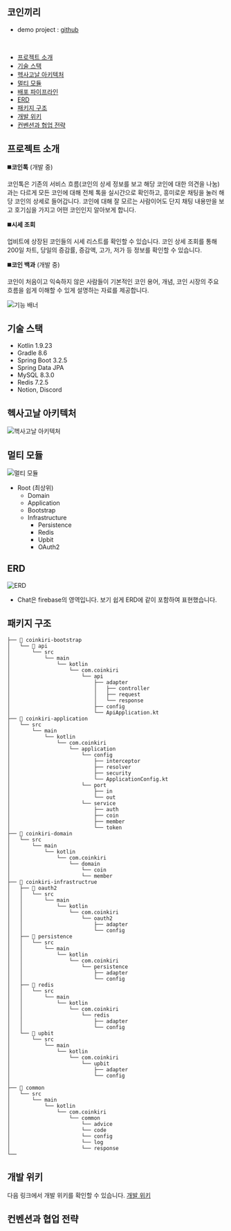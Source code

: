 ## 코인끼리

- demo project : [github](https://github.com/COINKIRI/coinkiri-server-demo)
<br>

- [프로젝트 소개](#프로젝트-소개)
- [기술 스택](#기술-스택)
- [헥사고날 아키텍처](#헥사고날-아키텍처)
- [멀티 모듈](#멀티-모듈)
- [배포 파이프라인](#배포-파이프라인)
- [ERD](#erd)
- [패키지 구조](#패키지-구조)
- [개발 위키](#개발-위키)
- [컨벤션과 협업 전략](#컨벤션과-협업-전략)

## 프로젝트 소개

◼️**코인톡**
(개발 중)

코인톡은 기존의 서비스 흐름(코인의 상세 정보를 보고 해당 코인에 대한 의견을 나눔)과는 다르게 모든 코인에 대해 전체 톡을 실시간으로 확인하고, 흥미로운 채팅을 눌러 해당 코인의 상세로 들어갑니다.
코인에 대해 잘 모르는 사람이어도 단지 채팅 내용만을 보고 호기심을 가지고 어떤 코인인지 알아보게 합니다.

◼️**시세 조회**

업비트에 상장된 코인들의 시세 리스트를 확인할 수 있습니다. 코인 상세 조회를 통해 200일 차트, 당일의 증감률, 증감액, 고가, 저가 등 정보를 확인할 수 있습니다.

◼️**코인 백과**
(개발 중)

코인이 처음이고 익숙하지 않은 사람들이 기본적인 코인 용어, 개념, 코인 시장의 주요 흐름을 쉽게 이해할 수 있게 설명하는 자료를 제공합니다.

![기능 배너](https://github.com/user-attachments/assets/f06c8d45-99e0-4973-a5c6-d999fdaa931b)

## 기술 스택

- Kotlin 1.9.23
- Gradle 8.6
- Spring Boot 3.2.5
- Spring Data JPA
- MySQL 8.3.0
- Redis 7.2.5
- Notion, Discord

## 헥사고날 아키텍처

![헥사고날 아키텍처](https://github.com/user-attachments/assets/19825ae3-bbda-4a59-abe5-8e8b7040062b)

## 멀티 모듈

![멀티 모듈](https://github.com/user-attachments/assets/8a9c5a46-19fd-4451-b0f1-4e454218dbc2)

- Root (최상위)
    - Domain
    - Application
    - Bootstrap
    - Infrastructure
        - Persistence
        - Redis
        - Upbit
        - OAuth2

## ERD

![ERD](https://github.com/user-attachments/assets/33a0f7e4-941f-4b9e-8817-8931a55857eb)

- Chat은 firebase의 영역입니다. 보기 쉽게 ERD에 같이 포함하여 표현했습니다.

## 패키지 구조

```
├── 📁 coinkiri-bootstrap
│   └── 📁 api
│       └── src
│           └── main
│               └── kotlin
│                   └── com.coinkiri
│                       └── api
│                           ├── adapter
│                           │   ├── controller
│                           │   ├── request
│                           │   └── response
│                           ├── config
│                           └── ApiApplication.kt
├── 📁 coinkiri-application
│   └── src
│       └── main
│           └── kotlin
│               └── com.coinkiri
│                   └── application
│                       └── config
│                           ├── interceptor
│                           ├── resolver
│                           ├── security
│                           └── ApplicationConfig.kt
│                       └── port
│                           ├── in
│                           └── out
│                       └── service
│                           ├── auth
│                           ├── coin
│                           ├── member
│                           └── token
├── 📁 coinkiri-domain
│   └── src
│       └── main
│           └── kotlin
│               └── com.coinkiri
│                   └── domain
│                       └── coin
│                       └── member
├── 📁 coinkiri-infrastructrue
│   ├── 📁 oauth2
│   │   └── src
│   │       └── main
│   │           └── kotlin
│   │               └── com.coinkiri
│   │                   └── oauth2
│   │                       ├── adapter
│   │                       └── config
│   ├── 📁 persistence
│   │   └── src
│   │       └── main
│   │           └── kotlin
│   │               └── com.coinkiri
│   │                   └── persistence
│   │                       ├── adapter
│   │                       └── config
│   ├── 📁 redis
│   │   └── src
│   │       └── main
│   │           └── kotlin
│   │               └── com.coinkiri
│   │                   └── redis
│   │                       ├── adapter
│   │                       └── config
│   └── 📁 upbit
│       └── src
│           └── main
│               └── kotlin
│                   └── com.coinkiri
│                       └── upbit
│                           ├── adapter
│                           └── config
│
├── 📁 common
│   └── src
│       └── main
│           └── kotlin
│               └── com.coinkiri
│                   └── common
│                       └── advice
│                       └── code
│                       └── config
│                       └── log
│                       └── response
└──
```

## 개발 위키

다음 링크에서 개발 위키를 확인할 수 있습니다.
[개발 위키](https://abalone-shake-786.notion.site/fb0dc47690a74b3093834013dd086a6c?v=c1f7d935b9994602abe64d4033a5bde6&pvs=74)

## 컨벤션과 협업 전략

